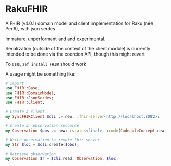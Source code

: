 # RakuFHIR
A FHIR (v4.0.1) domain model and client implementation for Raku (née Perl6), with json serdes

Immature, unperformant and and experimental.

Serialization (outside of the context of the client module) is currently intended to be done via the coercion API, though this might revert

To use, `zef install FHIR` should work

A usage might be something like:
```raku
# Import
use FHIR::Base;
use FHIR::DomainModel;
use FHIR::JsonSerdes;
use FHIR::Client;

# Create a client
my SyncFHIRClient $cli .= new: :fhir-server<http://localhost:8082>;

# Create an observation resource
my Observation $obs .= new: :status<final>, :code(CodeableConcept.new: :coding([Coding.new: :code<abc>, :system<http://foo.bar/baz>]));

# Write observation to remote fhir server
my Str $loc = $cli.create($obs);

# Retrieve observation
my Observation $r = $cli.read: Observation, $loc;
```
